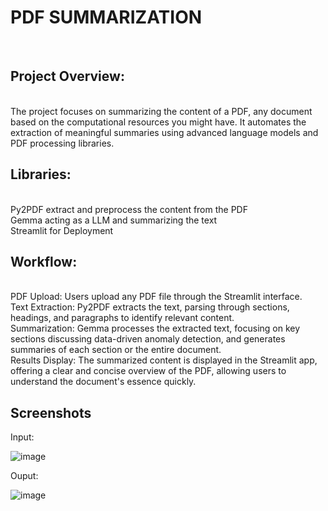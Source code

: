 <h1>PDF SUMMARIZATION</h1><br />
<h2>Project Overview:</h2> <br />
The project focuses on summarizing the content of a PDF, any document based on the computational resources you might have. It automates the extraction of meaningful summaries using advanced language models and PDF processing libraries.
<h2>Libraries:</h2><br />
Py2PDF extract and preprocess the content from the PDF<br />
Gemma acting as a LLM and summarizing the text<br />
Streamlit for Deployment<br />
<h2>Workflow:</h2><br />
PDF Upload: Users upload any PDF file through the Streamlit interface.<br />
Text Extraction: Py2PDF extracts the text, parsing through sections, headings, and paragraphs to identify relevant content.<br />
Summarization: Gemma processes the extracted text, focusing on key sections discussing data-driven anomaly detection, and generates summaries of each section or the entire document.<br />
Results Display: The summarized content is displayed in the Streamlit app, offering a clear and concise overview of the PDF, allowing users to understand the document's essence quickly.<br />

<h2>Screenshots</h2>
Input:

![image](https://github.com/user-attachments/assets/9374ec0d-d79b-456b-bb1d-627a296e422c)

Ouput:

![image](https://github.com/user-attachments/assets/dc046346-c15c-4b35-a2ee-58f9fc6320bd)

